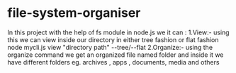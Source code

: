 # file-system-organiser
In this project with the help of fs module in node.js we it can :
1.View:- using this we can view inside our directory in either tree fashion or flat fashion
      node mycli.js view "directory path" --tree/--flat
2.Organize:- using the organize command we get an organized file named folder and inside it we have different folders
            eg. archives , apps , documents, media and others
